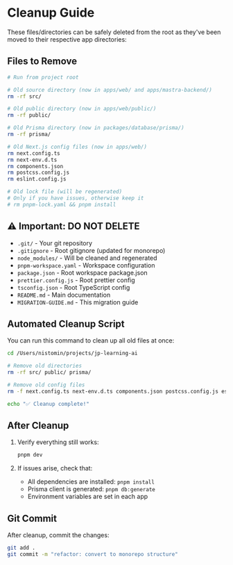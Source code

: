 # Cleanup Guide

These files/directories can be safely deleted from the root as they've been moved to their respective app directories:

## Files to Remove

```bash
# Run from project root

# Old source directory (now in apps/web/ and apps/mastra-backend/)
rm -rf src/

# Old public directory (now in apps/web/public/)
rm -rf public/

# Old Prisma directory (now in packages/database/prisma/)
rm -rf prisma/

# Old Next.js config files (now in apps/web/)
rm next.config.ts
rm next-env.d.ts
rm components.json
rm postcss.config.js
rm eslint.config.js

# Old lock file (will be regenerated)
# Only if you have issues, otherwise keep it
# rm pnpm-lock.yaml && pnpm install
```

## ⚠️ Important: DO NOT DELETE

- `.git/` - Your git repository
- `.gitignore` - Root gitignore (updated for monorepo)
- `node_modules/` - Will be cleaned and regenerated
- `pnpm-workspace.yaml` - Workspace configuration
- `package.json` - Root workspace package.json
- `prettier.config.js` - Root prettier config
- `tsconfig.json` - Root TypeScript config
- `README.md` - Main documentation
- `MIGRATION-GUIDE.md` - This migration guide

## Automated Cleanup Script

You can run this command to clean up all old files at once:

```bash
cd /Users/nistomin/projects/jp-learning-ai

# Remove old directories
rm -rf src/ public/ prisma/

# Remove old config files
rm -f next.config.ts next-env.d.ts components.json postcss.config.js eslint.config.js

echo "✅ Cleanup complete!"
```

## After Cleanup

1. Verify everything still works:

   ```bash
   pnpm dev
   ```

2. If issues arise, check that:
   - All dependencies are installed: `pnpm install`
   - Prisma client is generated: `pnpm db:generate`
   - Environment variables are set in each app

## Git Commit

After cleanup, commit the changes:

```bash
git add .
git commit -m "refactor: convert to monorepo structure"
```
